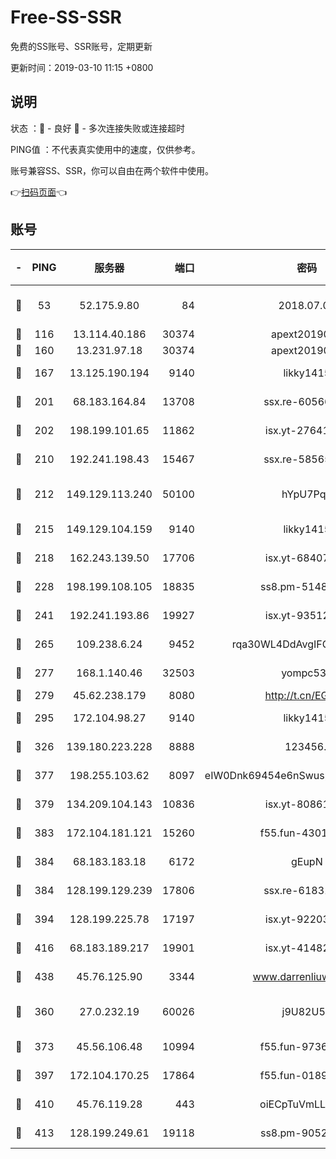 # Free-SS-SSR

免费的SS账号、SSR账号，定期更新

更新时间：2019-03-10 11:15 +0800

## 说明

状态     ：🙂 - 良好 🙁 - 多次连接失败或连接超时

PING值   ：不代表真实使用中的速度，仅供参考。

账号兼容SS、SSR，你可以自由在两个软件中使用。

👉[扫码页面](https://liesauer.github.io/Free-SS-SSR/)👈

## 账号

|-|PING|服务器|端口|密码|加密方式|区域|
|:----:|:----:|:-----:|-----:|:----:|:----:|:----:|
|🙂|53|52.175.9.80|84|2018.07.07|chacha20-ietf-poly1305|HK|
|🙂|116|13.114.40.186|30374|apext2019006|chacha20|JP|
|🙂|160|13.231.97.18|30374|apext2019006|chacha20|JP|
|🙂|167|13.125.190.194|9140|likky1415|aes-256-cfb|KR|
|🙂|201|68.183.164.84|13708|ssx.re-60566170|aes-256-cfb|US|
|🙂|202|198.199.101.65|11862|isx.yt-27641018|aes-256-cfb|US|
|🙂|210|192.241.198.43|15467|ssx.re-58565948|aes-256-cfb|US|
|🙂|212|149.129.113.240|50100|hYpU7PqP|chacha20-ietf-poly1305|CN|
|🙂|215|149.129.104.159|9140|likky1415|aes-256-cfb|HK|
|🙂|218|162.243.139.50|17706|isx.yt-68407894|aes-256-cfb|US|
|🙂|228|198.199.108.105|18835|ss8.pm-51487912|aes-256-cfb|US|
|🙂|241|192.241.193.86|19927|isx.yt-93512964|aes-256-cfb|US|
|🙂|265|109.238.6.24|9452|rqa30WL4DdAvgIFG6Fs3znzTa|aes-256-cfb|FR|
|🙂|277|168.1.140.46|32503|yompc535|aes-256-cfb|AU|
|🙂|279|45.62.238.179|8080|http://t.cn/EGJIyrl|rc4-md5|CA|
|🙂|295|172.104.98.27|9140|likky1415|aes-256-cfb|JP|
|🙂|326|139.180.223.228|8888|123456..|aes-256-cfb|JP|
|🙂|377|198.255.103.62|8097|eIW0Dnk69454e6nSwuspv9DmS201tQ0D|aes-256-cfb|US|
|🙂|379|134.209.104.143|10836|isx.yt-80861794|aes-256-cfb|SG|
|🙂|383|172.104.181.121|15260|f55.fun-43019575|aes-256-cfb|SG|
|🙂|384|68.183.183.18|6172|gEupN|aes-256-cfb|SG|
|🙂|384|128.199.129.239|17806|ssx.re-61831672|aes-256-cfb|SG|
|🙂|394|128.199.225.78|17197|isx.yt-92203287|aes-256-cfb|SG|
|🙂|416|68.183.189.217|19901|isx.yt-41482967|aes-256-cfb|SG|
|🙂|438|45.76.125.90|3344|www.darrenliuwei.com|aes-256-cfb|AU|
|🙂|360|27.0.232.19|60026|j9U82U53|xchacha20-ietf-poly1305|HK|
|🙂|373|45.56.106.48|10994|f55.fun-97361996|aes-256-cfb|US|
|🙂|397|172.104.170.25|17864|f55.fun-01896161|aes-256-cfb|SG|
|🙂|410|45.76.119.28|443|oiECpTuVmLLxk4Ts|aes-256-cfb|AU|
|🙂|413|128.199.249.61|19118|ss8.pm-90526305|aes-256-cfb|SG|
